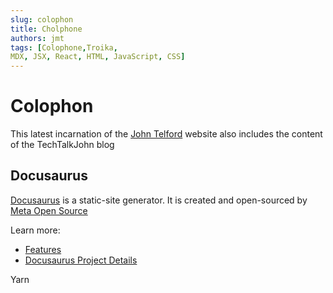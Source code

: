 ```yaml
---
slug: colophon
title: Cholphone
authors: jmt
tags: [Colophone,Troika,  
MDX, JSX, React, HTML, JavaScript, CSS]
---
```


#  Colophon


This latest incarnation of the [John Telford](https://johntelford.com/) website also includes the content of the TechTalkJohn blog

## Docusaurus

[Docusaurus](https://docusaurus.io/) is a static-site generator. It is created and open-sourced by [Meta Open Source](https://opensource.fb.com/)

Learn more:
- [Features](https://docusaurus.io/docs#features)
- [Docusaurus Project Details](https://opensource.fb.com/projects/docusaurus)


Yarn